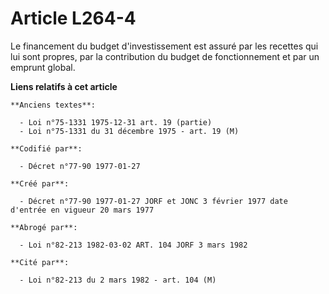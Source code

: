 # Article L264-4

Le financement du budget d'investissement est assuré par les recettes qui lui sont propres, par la contribution du budget de
fonctionnement et par un emprunt global.

**Liens relatifs à cet article**

	**Anciens textes**:

	  - Loi n°75-1331 1975-12-31 art. 19 (partie)
	  - Loi n°75-1331 du 31 décembre 1975 - art. 19 (M)

	**Codifié par**:

	  - Décret n°77-90 1977-01-27

	**Créé par**:

	  - Décret n°77-90 1977-01-27 JORF et JONC 3 février 1977 date d'entrée en vigueur 20 mars 1977

	**Abrogé par**:

	  - Loi n°82-213 1982-03-02 ART. 104 JORF 3 mars 1982

	**Cité par**:

	  - Loi n°82-213 du 2 mars 1982 - art. 104 (M)
